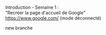 Introduction - Semaine 1 : <br>
"Recréer la page d'accueil de Google"<br>
https://www.google.com/ (mode déconnecté)

new branche
